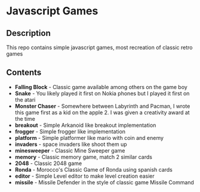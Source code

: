 # Javascript Games

## Description
This repo contains simple javascript games, most recreation of classic retro games

## Contents
- **Falling Block** - Classic game available among others on the game boy
- **Snake** - You likely played it first on Nokia phones but I played it first on the atari
- **Monster Chaser** - Somewhere between Labyrinth and Pacman, I wrote this game first as a kid on the apple 2. I was given a creativity award at the time
- **breakout** - Simple Arkanoid like breakout implementation
- **frogger** - Simple frogger like implementation
- **platform** - Simple platformer like mario with coin and enemy
- **invaders** - space invaders like shoot them up
- **minesweeper** - Classic Mine Sweeper game
- **memory** - Classic memory game, match 2 similar cards
- **2048** - Classic 2048 game
- **Ronda** - Morocco's Classic Game of Ronda using spanish cards
- **editor** - Simple Level editor to make level creation easier
- **missile** - Missile Defender in the style of classic game Missile Command
